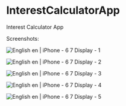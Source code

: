 # InterestCalculatorApp
Interest Calculator App


Screenshots:

![English  en  | iPhone - 6 7  Display - 1](https://github.com/user-attachments/assets/f7bb964e-e418-4b63-b0fc-2519a7ff3ba2)

![English  en  | iPhone - 6 7  Display - 2](https://github.com/user-attachments/assets/c241a80f-ba93-4721-a486-504d6f24b588)

![English  en  | iPhone - 6 7  Display - 3](https://github.com/user-attachments/assets/895e5139-a048-4269-bd7c-030aa0ae084f)

![English  en  | iPhone - 6 7  Display - 4](https://github.com/user-attachments/assets/3de83c94-fa52-4527-b56b-4d51bae02847)

![English  en  | iPhone - 6 7  Display - 5](https://github.com/user-attachments/assets/904e9eb5-cd79-4c6f-91e3-649fc490f901)
